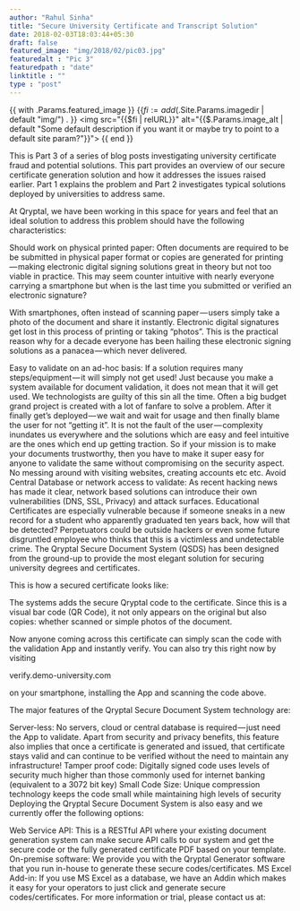 ```yaml
---
author: "Rahul Sinha"
title: "Secure University Certificate and Transcript Solution"
date: 2018-02-03T18:03:44+05:30
draft: false
featured_image: "img/2018/02/pic03.jpg"
featuredalt : "Pic 3"
featuredpath : "date"
linktitle : ""
type : "post"
---
```


{{ with .Params.featured_image }}
  {{$fi := add ($.Site.Params.imagedir | default "img/") . }}
  <img src="{{$fi | relURL}}" alt="{{$.Params.image_alt | default "Some default description if you want it or maybe try to point to a default site param?"}}">
{{ end }}


This is Part 3 of a series of blog posts investigating university certificate fraud and potential solutions. This part provides an overview of our secure certificate generation solution and how it addresses the issues raised earlier. Part 1 explains the problem and Part 2 investigates typical solutions deployed by universities to address same.

At Qryptal, we have been working in this space for years and feel that an ideal solution to address this problem should have the following characteristics:

Should work on physical printed paper: 
Often documents are required to be be submitted in physical paper format or copies are generated for printing — making electronic digital signing solutions great in theory but not too viable in practice. This may seem counter intuitive with nearly everyone carrying a smartphone but when is the last time you submitted or verified an electronic signature?

With smartphones, often instead of scanning paper — users simply take a photo of the document and share it instantly. Electronic digital signatures get lost in this process of printing or taking “photos”. This is the practical reason why for a decade everyone has been hailing these electronic signing solutions as a panacea — which never delivered.

Easy to validate on an ad-hoc basis: 
If a solution requires many steps/equipment — it will simply not get used!
Just because you make a system available for document validation, it does not mean that it will get used. 
We technologists are guilty of this sin all the time. Often a big budget grand project is created with a lot of fanfare to solve a problem. After it finally get’s deployed — we wait and wait for usage and then finally blame the user for not “getting it”.
It is not the fault of the user — complexity inundates us everywhere and the solutions which are easy and feel intuitive are the ones which end up getting traction.
So if your mission is to make your documents trustworthy, then you have to make it super easy for anyone to validate the same without compromising on the security aspect. No messing around with visiting websites, creating accounts etc etc.
Avoid Central Database or network access to validate: 
As recent hacking news has made it clear, network based solutions can introduce their own vulnerabilities (DNS, SSL, Privacy) and attack surfaces. 
Educational Certificates are especially vulnerable because if someone sneaks in a new record for a student who apparently graduated ten years back, how will that be detected?
Perpetuators could be outside hackers or even some future disgruntled employee who thinks that this is a victimless and undetectable crime.
The Qryptal Secure Document System (QSDS) has been designed from the ground-up to provide the most elegant solution for securing university degrees and certificates.

This is how a secured certificate looks like:

The systems adds the secure Qryptal code to the certificate. Since this is a visual bar code (QR Code), it not only appears on the original but also copies: whether scanned or simple photos of the document.

Now anyone coming across this certificate can simply scan the code with the validation App and instantly verify. You can also try this right now by visiting

verify.demo-university.com

on your smartphone, installing the App and scanning the code above.

The major features of the Qryptal Secure Document System technology are:

Server-less: 
No servers, cloud or central database is required — just need the App to validate. 
Apart from security and privacy benefits, this feature also implies that once a certificate is generated and issued, that certificate stays valid and can continue to be verified without the need to maintain any infrastructure!
Tamper proof code: 
Digitally signed code uses levels of security much higher than those commonly used for internet banking (equivalent to a 3072 bit key)
Small Code Size: 
Unique compression technology keeps the code small while maintaining high levels of security
Deploying the Qryptal Secure Document System is also easy and we currently offer the following options:

Web Service API: 
This is a RESTful API where your existing document generation system can make secure API calls to our system and get the secure code or the fully generated certificate PDF based on your template.
On-premise software:
We provide you with the Qryptal Generator software that you run in-house to generate these secure codes/certificates.
MS Excel Add-in:
If you use MS Excel as a database, we have an Addin which makes it easy for your operators to just click and generate secure codes/certificates.
For more information or trial, please contact us at: